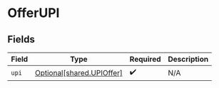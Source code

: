 # OfferUPI


## Fields

| Field                                                            | Type                                                             | Required                                                         | Description                                                      |
| ---------------------------------------------------------------- | ---------------------------------------------------------------- | ---------------------------------------------------------------- | ---------------------------------------------------------------- |
| `upi`                                                            | [Optional[shared.UPIOffer]](undefined/models/shared/upioffer.md) | :heavy_check_mark:                                               | N/A                                                              |